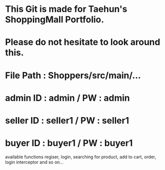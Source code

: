 # This Git is made for Taehun's ShoppingMall Portfolio.
# Please do not hesitate to look around this.
# File Path : Shoppers/src/main/...
# admin ID : admin / PW : admin
# seller ID : seller1 / PW : seller1
# buyer ID : buyer1 / PW : buyer1

available functions
regiser, login, searching for product, add to cart, order, login interceptor and so on...


